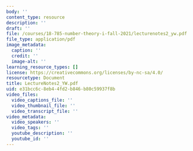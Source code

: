 ```yaml
---
body: ''
content_type: resource
description: ''
draft: ''
file: /courses/18-785-number-theory-i-fall-2021/lecturenotes2_yw.pdf
file_type: application/pdf
image_metadata:
  caption: ''
  credit: ''
  image-alt: ''
learning_resource_types: []
license: https://creativecommons.org/licenses/by-nc-sa/4.0/
resourcetype: Document
title: LectureNotes2_YW.pdf
uid: e31bcc6c-8eb4-4fd2-b846-b80c59937f8b
video_files:
  video_captions_file: ''
  video_thumbnail_file: ''
  video_transcript_file: ''
video_metadata:
  video_speakers: ''
  video_tags: ''
  youtube_description: ''
  youtube_id: ''
---
```


